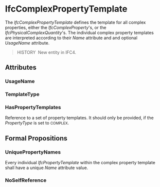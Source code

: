 # IfcComplexPropertyTemplate

The _IfcComplexPropertyTemplate_ defines the template for all complex properties, either the _IfcComplexProperty_'s, or the _IfcPhysicalComplexQuantity_'s. The individual complex property templates are interpreted according to their _Name_ attribute and and optional _UsageName_ attribute.

> HISTORY&nbsp; New entity in IFC4.

## Attributes

### UsageName


### TemplateType


### HasPropertyTemplates
Reference to a set of property templates. It should only be provided, if the _PropertyType_ is set to <small>COMPLEX</small>.

## Formal Propositions

### UniquePropertyNames
Every individual _IfcPropertyTemplate_ within the complex property template shall have a unique _Name_ attribute value.

### NoSelfReference

